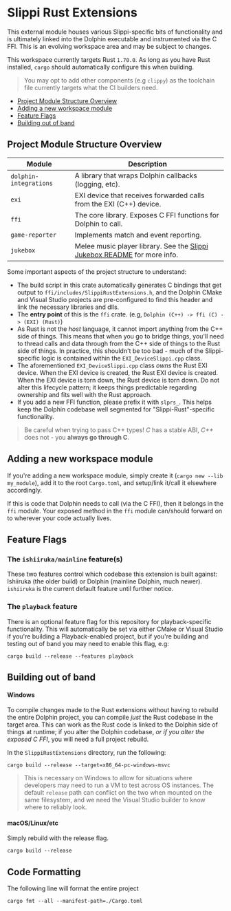 # Slippi Rust Extensions
This external module houses various Slippi-specific bits of functionality and is ultimately linked into the Dolphin executable and instrumented via the C FFI. This is an evolving workspace area and may be subject to changes.

This workspace currently targets Rust `1.70.0`. As long as you have Rust installed, `cargo` should automatically configure this when building.

> You may opt to add other components (e.g `clippy`) as the toolchain file currently targets what the CI builders need.

- [Project Module Structure Overview](#project-module-structure-overview)
- [Adding a new workspace module](#adding-a-new-workspace-module)
- [Feature Flags](#feature-flags)
- [Building out of band](#building-out-of-band)

## Project Module Structure Overview

| Module                 | Description                                                                |
|------------------------|----------------------------------------------------------------------------|
| `dolphin-integrations` | A library that wraps Dolphin callbacks (logging, etc).                     |
| `exi`                  | EXI device that receives forwarded calls from the EXI (C++) device.        |
| `ffi`                  | The core library. Exposes C FFI functions for Dolphin to call.             |
| `game-reporter`        | Implements match and event reporting.                                      |
| `jukebox`              | Melee music player library. See the [Slippi Jukebox README](jukebox/README.md) for more info. |

Some important aspects of the project structure to understand:

- The build script in this crate automatically generates C bindings that get output to `ffi/includes/SlippiRustExtensions.h`, and the Dolphin CMake and Visual Studio projects are pre-configured to find this header and link the necessary libraries and dlls.
- The **entry point** of this is the `ffi` crate. (e.g, `Dolphin (C++) -> ffi (C) -> (EXI) (Rust)`)
- As Rust is not the _host_ language, it cannot import anything from the C++ side of things. This means that when you go to bridge things, you'll need to thread calls and data through from the C++ side of things to the Rust side of things. In practice, this shouldn't be too bad - much of the Slippi-specific logic is contained within the `EXI_DeviceSlippi.cpp` class.
- The aforementioned `EXI_DeviceSlippi.cpp` class *owns* the Rust EXI device. When the EXI device is created, the Rust EXI device is created. When the EXI device is torn down, the Rust device is torn down. Do not alter this lifecycle pattern; it keeps things predictable regarding ownership and fits well with the Rust approach.
- If you add a new FFI function, please prefix it with `slprs_`. This helps keep the Dolphin codebase well segmented for "Slippi-Rust"-specific functionality.

> Be careful when trying to pass C++ types! _C_ has a stable ABI, _C++_ does not - you **always go through C**.

## Adding a new workspace module
If you're adding a new workspace module, simply create it (`cargo new --lib my_module`), add it to the root `Cargo.toml`, and setup/link it/call it elsewhere accordingly.

If this is code that Dolphin needs to call (via the C FFI), then it belongs in the `ffi` module. Your exposed method in the `ffi` module can/should forward on to wherever your code actually lives.

## Feature Flags

### The `ishiiruka/mainline` feature(s)
These two features control which codebase this extension is built against: Ishiiruka (the older build) or Dolphin (mainline Dolphin, much newer). `ishiiruka` is the current default feature until further notice.

### The `playback` feature
There is an optional feature flag for this repository for playback-specific functionality. This will automatically be set via either CMake or Visual Studio if you're building a Playback-enabled project, but if you're building and testing out of band you may need to enable this flag, e.g:

```
cargo build --release --features playback
```

## Building out of band

#### Windows
To compile changes made to the Rust extensions without having to rebuild the entire Dolphin project, you can compile _just_ the Rust codebase in the target area. This can work as the Rust code is linked to the Dolphin side of things at runtime; if you alter the Dolphin codebase, _or if you alter the exposed C FFI_, you will need a full project rebuild.

In the `SlippiRustExtensions` directory, run the following:

```
cargo build --release --target=x86_64-pc-windows-msvc
```

> This is necessary on Windows to allow for situations where developers may need to run a VM to test across OS instances. The default `release` path can conflict on the two when mounted on the same filesystem, and we need the Visual Studio builder to know where to reliably look.

#### macOS/Linux/etc
Simply rebuild with the release flag.

```
cargo build --release
```

## Code Formatting
The following line will format the entire project
```
cargo fmt --all --manifest-path=./Cargo.toml
```
